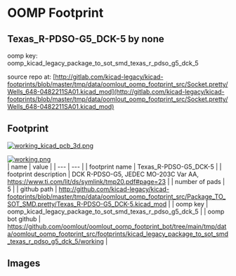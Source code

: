 # OOMP Footprint  
## Texas_R-PDSO-G5_DCK-5  by none  
  
oomp key: oomp_kicad_legacy_package_to_sot_smd_texas_r_pdso_g5_dck_5  
  
source repo at: [http://gitlab.com/kicad-legacy/kicad-footprints/blob/master/tmp/data/oomlout_oomp_footprint_src/Socket.pretty/Wells_648-0482211SA01.kicad_mod](http://gitlab.com/kicad-legacy/kicad-footprints/blob/master/tmp/data/oomlout_oomp_footprint_src/Socket.pretty/Wells_648-0482211SA01.kicad_mod)  
## Footprint  
  
[![working_kicad_pcb_3d.png](working_kicad_pcb_3d_600.png)](working_kicad_pcb_3d.png)  
  
[![working.png](working_600.png)](working.png)  
| name | value | 
| --- | --- | 
| footprint name | Texas_R-PDSO-G5_DCK-5 | 
| footprint description | DCK R-PDSO-G5, JEDEC MO-203C Var AA, https://www.ti.com/lit/ds/symlink/tmp20.pdf#page=23 | 
| number of pads | 5 | 
| github path | http://github.com/kicad-legacy/kicad-footprints/blob/master/tmp/data/oomlout_oomp_footprint_src/Package_TO_SOT_SMD.pretty/Texas_R-PDSO-G5_DCK-5.kicad_mod | 
| oomp key | oomp_kicad_legacy_package_to_sot_smd_texas_r_pdso_g5_dck_5 | 
| oomp bot github | https://github.com/oomlout/oomlout_oomp_footprint_bot/tree/main/tmp/data/oomlout_oomp_footprint_src/footprints/kicad_legacy_package_to_sot_smd_texas_r_pdso_g5_dck_5/working | 
## Images  
